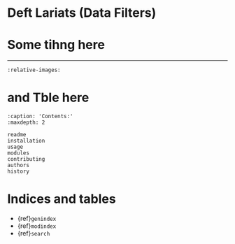 # Deft Lariats  (Data Filters)


# Some tihng here  
***  
```{include} ../README.md
:relative-images:
```

# and Tble here
```{toctree}
:caption: 'Contents:'
:maxdepth: 2

readme
installation
usage
modules
contributing
authors
history
```



# Indices and tables

- {ref}`genindex`
- {ref}`modindex`
- {ref}`search`
